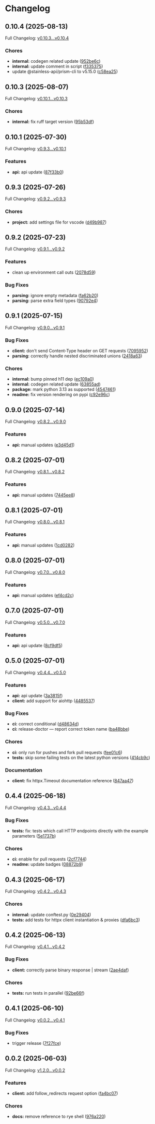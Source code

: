 # Changelog

## 0.10.4 (2025-08-13)

Full Changelog: [v0.10.3...v0.10.4](https://github.com/premAI-io/prem-py-sdk/compare/v0.10.3...v0.10.4)

### Chores

* **internal:** codegen related update ([952be6c](https://github.com/premAI-io/prem-py-sdk/commit/952be6c61093300c6a3585ce6049e34bc60a7460))
* **internal:** update comment in script ([f335375](https://github.com/premAI-io/prem-py-sdk/commit/f33537559d1bfddd86c2569c966d35b587c5fda3))
* update @stainless-api/prism-cli to v5.15.0 ([c58ea25](https://github.com/premAI-io/prem-py-sdk/commit/c58ea25a9167416ed1ac619b80e6cc793b838ad1))

## 0.10.3 (2025-08-07)

Full Changelog: [v0.10.1...v0.10.3](https://github.com/premAI-io/prem-py-sdk/compare/v0.10.1...v0.10.3)

### Chores

* **internal:** fix ruff target version ([95b53df](https://github.com/premAI-io/prem-py-sdk/commit/95b53df00989f49366a13b276bb1e63bbe9665f1))

## 0.10.1 (2025-07-30)

Full Changelog: [v0.9.3...v0.10.1](https://github.com/premAI-io/prem-py-sdk/compare/v0.9.3...v0.10.1)

### Features

* **api:** api update ([87f33b0](https://github.com/premAI-io/prem-py-sdk/commit/87f33b00ef534fbe704aa598efbe003830ce8934))

## 0.9.3 (2025-07-26)

Full Changelog: [v0.9.2...v0.9.3](https://github.com/premAI-io/prem-py-sdk/compare/v0.9.2...v0.9.3)

### Chores

* **project:** add settings file for vscode ([d49b987](https://github.com/premAI-io/prem-py-sdk/commit/d49b987a2c7e5255425d11fa21212dbc3344b341))

## 0.9.2 (2025-07-23)

Full Changelog: [v0.9.1...v0.9.2](https://github.com/premAI-io/prem-py-sdk/compare/v0.9.1...v0.9.2)

### Features

* clean up environment call outs ([2078d59](https://github.com/premAI-io/prem-py-sdk/commit/2078d5999f05bfbb634356157da7ad2f3c7ef187))


### Bug Fixes

* **parsing:** ignore empty metadata ([fa62b20](https://github.com/premAI-io/prem-py-sdk/commit/fa62b209f6b94610df1b0aa5a883c9b223defe5c))
* **parsing:** parse extra field types ([90792e4](https://github.com/premAI-io/prem-py-sdk/commit/90792e43d3dabbcfaac2da7c1e43baea736eb18a))

## 0.9.1 (2025-07-15)

Full Changelog: [v0.9.0...v0.9.1](https://github.com/premAI-io/prem-py-sdk/compare/v0.9.0...v0.9.1)

### Bug Fixes

* **client:** don't send Content-Type header on GET requests ([7095952](https://github.com/premAI-io/prem-py-sdk/commit/709595236094fffedebfee484f57250a3314a0cb))
* **parsing:** correctly handle nested discriminated unions ([2418a63](https://github.com/premAI-io/prem-py-sdk/commit/2418a6385280b5da2a729fa9c3f5925fdf2458f5))


### Chores

* **internal:** bump pinned h11 dep ([ec109a0](https://github.com/premAI-io/prem-py-sdk/commit/ec109a03a8519ae7747833e9b63a7a7f960769b9))
* **internal:** codegen related update ([63855ad](https://github.com/premAI-io/prem-py-sdk/commit/63855adc39578d040ade886d44586af20515f093))
* **package:** mark python 3.13 as supported ([4547461](https://github.com/premAI-io/prem-py-sdk/commit/4547461519547d0b1d917ddc59da4e27f6a97796))
* **readme:** fix version rendering on pypi ([c92e96c](https://github.com/premAI-io/prem-py-sdk/commit/c92e96cbb7ae109af8f4520c7c781ba72b890eda))

## 0.9.0 (2025-07-14)

Full Changelog: [v0.8.2...v0.9.0](https://github.com/premAI-io/prem-py-sdk/compare/v0.8.2...v0.9.0)

### Features

* **api:** manual updates ([e3d45d1](https://github.com/premAI-io/prem-py-sdk/commit/e3d45d1ee84ad9a3266f90043d487b5c57e7bdfd))

## 0.8.2 (2025-07-01)

Full Changelog: [v0.8.1...v0.8.2](https://github.com/premAI-io/prem-py-sdk/compare/v0.8.1...v0.8.2)

### Features

* **api:** manual updates ([7445ee8](https://github.com/premAI-io/prem-py-sdk/commit/7445ee8f163ddc6f6206b396d548e902df84cc87))

## 0.8.1 (2025-07-01)

Full Changelog: [v0.8.0...v0.8.1](https://github.com/premAI-io/prem-py-sdk/compare/v0.8.0...v0.8.1)

### Features

* **api:** manual updates ([1cd0282](https://github.com/premAI-io/prem-py-sdk/commit/1cd028216ffd5c6dcffeacd38c9a9f7c7a541414))

## 0.8.0 (2025-07-01)

Full Changelog: [v0.7.0...v0.8.0](https://github.com/premAI-io/prem-py-sdk/compare/v0.7.0...v0.8.0)

### Features

* **api:** manual updates ([ef4cd2c](https://github.com/premAI-io/prem-py-sdk/commit/ef4cd2c826fe8d74eb87efc4b3efbe2d398fa856))

## 0.7.0 (2025-07-01)

Full Changelog: [v0.5.0...v0.7.0](https://github.com/premAI-io/prem-py-sdk/compare/v0.5.0...v0.7.0)

### Features

* **api:** api update ([8cf9df5](https://github.com/premAI-io/prem-py-sdk/commit/8cf9df5b620a1985428395a474caedf10643a9c4))

## 0.5.0 (2025-07-01)

Full Changelog: [v0.4.4...v0.5.0](https://github.com/premAI-io/prem-py-sdk/compare/v0.4.4...v0.5.0)

### Features

* **api:** api update ([3a3815f](https://github.com/premAI-io/prem-py-sdk/commit/3a3815f059537cca536698dc12fa274d6108d684))
* **client:** add support for aiohttp ([4485537](https://github.com/premAI-io/prem-py-sdk/commit/4485537c514bd172a389a5db7057114c6fa56d60))


### Bug Fixes

* **ci:** correct conditional ([d48634d](https://github.com/premAI-io/prem-py-sdk/commit/d48634de614b3bb559c74895a0983c5ba1c5e7de))
* **ci:** release-doctor — report correct token name ([ba48bbe](https://github.com/premAI-io/prem-py-sdk/commit/ba48bbe0f25ffa5c125c7058bf02413d8e73c0a3))


### Chores

* **ci:** only run for pushes and fork pull requests ([fee01c6](https://github.com/premAI-io/prem-py-sdk/commit/fee01c6e5e919c831f19235fd4a4a4cffd84cc2e))
* **tests:** skip some failing tests on the latest python versions ([414cb9c](https://github.com/premAI-io/prem-py-sdk/commit/414cb9c72427bb6636888c14687a6f1d83be689c))


### Documentation

* **client:** fix httpx.Timeout documentation reference ([847aa47](https://github.com/premAI-io/prem-py-sdk/commit/847aa47046f53ebeb53081268d215f2f22c460c4))

## 0.4.4 (2025-06-18)

Full Changelog: [v0.4.3...v0.4.4](https://github.com/premAI-io/prem-py-sdk/compare/v0.4.3...v0.4.4)

### Bug Fixes

* **tests:** fix: tests which call HTTP endpoints directly with the example parameters ([5e1737b](https://github.com/premAI-io/prem-py-sdk/commit/5e1737b22939aa55341d81f0fcc4d5001403cab5))


### Chores

* **ci:** enable for pull requests ([2cf7744](https://github.com/premAI-io/prem-py-sdk/commit/2cf77447fd943ce5a483bd09a4a2838d13f15ed0))
* **readme:** update badges ([08872b9](https://github.com/premAI-io/prem-py-sdk/commit/08872b9fd473155015e9a6513d9412e57b60141f))

## 0.4.3 (2025-06-17)

Full Changelog: [v0.4.2...v0.4.3](https://github.com/premAI-io/prem-py-sdk/compare/v0.4.2...v0.4.3)

### Chores

* **internal:** update conftest.py ([0e29404](https://github.com/premAI-io/prem-py-sdk/commit/0e2940456bee5c1c8a5aaa2de3effb99681447cc))
* **tests:** add tests for httpx client instantiation & proxies ([dfa6bc3](https://github.com/premAI-io/prem-py-sdk/commit/dfa6bc368ebf2202af576b74133ee627b20c94f3))

## 0.4.2 (2025-06-13)

Full Changelog: [v0.4.1...v0.4.2](https://github.com/premAI-io/prem-py-sdk/compare/v0.4.1...v0.4.2)

### Bug Fixes

* **client:** correctly parse binary response | stream ([2ae4daf](https://github.com/premAI-io/prem-py-sdk/commit/2ae4dafcbf83a20b07a6299112c4ad20960ee90b))


### Chores

* **tests:** run tests in parallel ([92be66f](https://github.com/premAI-io/prem-py-sdk/commit/92be66f7ca6979dc7d21b99ba39c758b2ad07f3c))

## 0.4.1 (2025-06-10)

Full Changelog: [v0.0.2...v0.4.1](https://github.com/premAI-io/prem-py-sdk/compare/v0.0.2...v0.4.1)

### Bug Fixes

* trigger release ([7f27fce](https://github.com/premAI-io/prem-py-sdk/commit/7f27fcec2259676ab3554b9c54814d49651ce67f))

## 0.0.2 (2025-06-03)

Full Changelog: [v1.2.0...v0.0.2](https://github.com/premAI-io/prem-py-sdk/compare/v1.2.0...v0.0.2)

### Features

* **client:** add follow_redirects request option ([fa4bc07](https://github.com/premAI-io/prem-py-sdk/commit/fa4bc070a8346b36bf7f615847ff80f869dc1be3))


### Chores

* **docs:** remove reference to rye shell ([976a220](https://github.com/premAI-io/prem-py-sdk/commit/976a220a2e8ef966fce0e77129d44a5773e11047))
